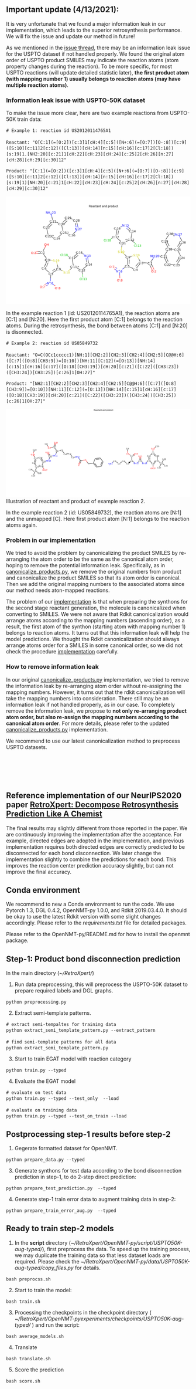 ## Important update (4/13/2021):

It is very unfortunate that we found a major information leak in our implementation, which leads to the superior retrosynthesis performance.
We will fix the issue and update our method in future!

As we mentioned in the [issue thread](https://github.com/uta-smile/RetroXpert/issues/10#issuecomment-803699582), there may be an information leak issue for the USPTO dataset if not handled properly. 
We found the original atom order of USPTO product SMILES may indicate the reaction atoms (atom property changes during the reaction). 
To be more specific, for most USPTO reactions (will update detailed statistic later), **the first product atom (with mapping number 1) usually belongs to reaction atoms (may have multiple reaction atoms)**. 

### Information leak issue with USPTO-50K dataset
To make the issue more clear, here are two example reactions from USPTO-50K train data:

```
# Example 1: reaction id US20120114765A1

Reactant: "O[C:1](=[O:2])[c:3]1[cH:4][c:5]([N+:6](=[O:7])[O-:8])[c:9]([S:10][c:11]2[c:12]([Cl:13])[cH:14][n:15][cH:16][c:17]2[Cl:18])[s:19]1.[NH2:20][c:21]1[cH:22][cH:23][cH:24][c:25]2[cH:26][n:27][cH:28][cH:29][c:30]12"
```

```
Product: "[C:1](=[O:2])([c:3]1[cH:4][c:5]([N+:6](=[O:7])[O-:8])[c:9]([S:10][c:11]2[c:12]([Cl:13])[cH:14][n:15][cH:16][c:17]2[Cl:18])[s:19]1)[NH:20][c:21]1[cH:22][cH:23][cH:24][c:25]2[cH:26][n:27][cH:28][cH:29][c:30]12"
```

![reaction_1](./reaction_1.png)



In the example reaction 1 (id: US20120114765A1), the reaction atoms are [C:1] and [N:20].
Here the first product atom [C:1] belongs to the reaction atoms.
During the retrosynthesis, the bond between atoms [C:1] and [N:20] is disonnected.


```
# Example 2: reaction id US05849732

Reactant: "O=C(OCc1ccccc1)[NH:1][CH2:2][CH2:3][CH2:4][CH2:5][C@@H:6]([C:7]([O:8][CH3:9])=[O:10])[NH:11][C:12](=[O:13])[NH:14][c:15]1[cH:16][c:17]([O:18][CH3:19])[cH:20][c:21]([C:22]([CH3:23])([CH3:24])[CH3:25])[c:26]1[OH:27]"
```

```
Product: "[NH2:1][CH2:2][CH2:3][CH2:4][CH2:5][C@@H:6]([C:7]([O:8][CH3:9])=[O:10])[NH:11][C:12](=[O:13])[NH:14][c:15]1[cH:16][c:17]([O:18][CH3:19])[cH:20][c:21]([C:22]([CH3:23])([CH3:24])[CH3:25])[c:26]1[OH:27]"
```
![reaction_2](./reaction_2.png)
Illustration of reactant and product of example reaction 2.

In the example reaction 2 (id: US05849732), the reaction atoms are [N:1] and the unmapped [C]. Here first product atom [N:1] belongs to the reaction atoms again.



### Problem in our implementation

We tried to avoid the problem by canonicalizing the product SMILES by re-arranging the atom order to be the same as the canonical atom order, hoping to remove the potential information leak.
Specifically, as in [canonicalize_products.py](https://github.com/uta-smile/RetroXpert/blob/main/canonicalize_products.py#L20), we remove the original numbers from product and canonicalize the product SMILES so that its atom order is canonical.
Then we add the original mapping numbers to the associated atoms since our method needs aton-mapped reactions.

The problem of our [implementation](https://github.com/uta-smile/RetroXpert/blob/main/preprocessing.py#L173) is that when preparing the synthons for the second stage reactant generation, the molecule is canonicalized when converting to SMILES.
We were not aware that Rdkit canonicalization would arrange atoms according to the mapping numbers (ascending order), as a result, the first atom of the synthon (starting atom with mapping number 1) belongs to reaction atoms.
It turns out that this information leak will help the model predictions.
We thought the Rdkit canonicalization should always arrange atoms order for a SMILES in some canonical order, so we did not check the procedure [implementation](https://github.com/uta-smile/RetroXpert/blob/main/preprocessing.py#L173) carefully. 

### How to remove information leak

In our original [canonicalize_products.py](https://github.com/uta-smile/RetroXpert/blob/main/canonicalize_products.py#L20) implementation, we tried to remove the information leak by re-arranging atom order without re-assigning the mapping numbers.
However, it turns out that the rdkit canonicalization will take the mapping numbers into consideration. There still may be an information leak if not handled properly, as in our case.
To completely remove the information leak, we propose to **not only re-arranging product atom order, but also re-assign the mapping numbers according to the canonical atom order**.
For more details, please refer to the updated [canonicalize_products.py](https://github.com/uta-smile/RetroXpert/blob/canonical_product/canonicalize_products.py) implementation.

We recommend to use our latest canonicalization method to preprocess USPTO datasets.

<br/><br/> 
<br/><br/> 



## Reference implementation of our NeurIPS2020 paper [RetroXpert: Decompose Retrosynthesis Prediction Like A Chemist](https://arxiv.org/pdf/2011.02893.pdf) 


The final results may slightly different from those reported in the paper. We are continuously improving the implementation after the acceptance. 
For example, directed edges are adopted in the implementation, and previous implementation requires both directed edges are correctly predicted to be disconnected for each bond disconnection.
We later change the implementation slightly to combine the predictions for each bond. This improves the reaction center prediction accuracy slightly, but can not improve the final accuracy.

## Conda environment
We recommend to new a Conda environment to run the code. We use Pytorch 1.3, DGL 0.4.2, OpenNMT-py 1.0.0, and Rdkit 2019.03.4.0. It should be okay to use the latest Rdkit version with some slight changes accordingly. Please refer to the *requirements.txt* file for detailed packages.

Please refer to the OpenNMT-py/README.md for how to install the openmnt package. 

## Step-1: Product bond disconnection prediction

In the main directory (*~/RetroXpert/*)

1. Run data preprocessing, this will preprocess the USPTO-50K dataset to prepare required labels and DGL graphs.
```
python preprocessing.py
```
2. Extract semi-template patterns.
```
# extract semi-tempaltes for training data
python extract_semi_template_pattern.py --extract_pattern

# find semi-template patterns for all data
python extract_semi_template_pattern.py
```
3. Start to train EGAT model with reaction category
```
python train.py --typed
```

4. Evaluate the EGAT model
```
# evaluate on test data
python train.py --typed --test_only  --load

# evaluate on training data
python train.py --typed --test_on_train --load

```

## Postprocessing step-1 results before step-2 

1. Gegerate formatted dataset for OpenNMT.

```
python prepare_data.py --typed
```


3. Generate synthons for test data according to the bond disconnection prediction in step-1, to do 2-step direct prediction:
```
python prepare_test_prediction.py  --typed
```


4. Generate step-1 train error data to augment training data in step-2:
```
python prepare_train_error_aug.py  --typed
```


## Ready to train step-2 models


1. In the **script** directory (*~/RetroXpert/OpenNMT-py/script/USPTO50K-aug-typed/*), first preprocess the data.
   To speed up the training process, we may duplicate the training data so that less dataset loads are required.
   Please check the *~/RetroXpert/OpenNMT-py/data/USPTO50K-aug-typed/copy_files.py* for details.

```
bash preprocss.sh
```

2. Start to train the model:
```
bash train.sh
```

3. Processing the checkpoints in the checkpoint directory ( *~/RetroXpert/OpenNMT-pyexperiments/checkpoints/USPTO50K-aug-typed/* ) and run the script:
```
bash average_models.sh
```


4. Translate
```
bash translate.sh
```

5. Score the prediction
```
bash score.sh
```


